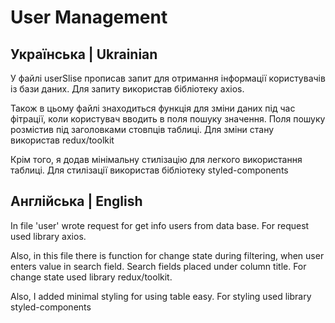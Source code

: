 # User Management

## Українська | Ukrainian

У файлі userSlise прописав запит для отримання інформації користувачів із бази даних.
Для запиту використав бібліотеку axios.

Також в цьому файлі знаходиться функція для зміни даних під час фітрації, коли користувач вводить в поля пошуку значення.
Поля пошуку розмістив під заголовками стовпців таблиці.
Для зміни стану використав redux/toolkit

Крім того, я додав мінімальну стилізацію для легкого використання таблиці.
Для стилізації використав бібліотеку styled-components

## Англійська | English

In file 'user' wrote request for get info users from data base.
For request used library axios.

Also, in this file there is function for change state during filtering, when user enters value in search field.
Search fields placed under column title.
For change state used library redux/toolkit.

Also, I added minimal styling for using table easy.
For styling used library styled-components
